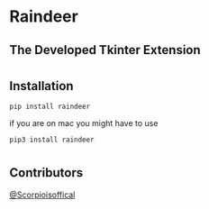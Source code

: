 # Raindeer
## The Developed Tkinter Extension

#

## Installation
```pip install raindeer```

if you are on mac you might have to use

```pip3 install raindeer```

#

## Contributors
[@Scorpioisoffical](https://github.com/Scorpioisoffical)

